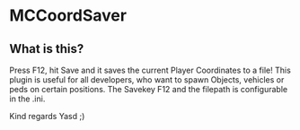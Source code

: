 # MCCoordSaver

## What is this?
Press F12, hit Save and it saves the current Player Coordinates to a file!
This plugin is useful for all developers, who want to spawn Objects, vehicles or peds on certain positions.
The Savekey F12 and the filepath is configurable in the .ini.

Kind regards
Yasd ;)
